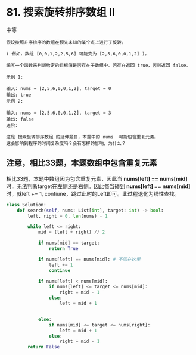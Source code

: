 # 81. 搜索旋转排序数组 II

中等

```
假设按照升序排序的数组在预先未知的某个点上进行了旋转。

( 例如，数组 [0,0,1,2,2,5,6] 可能变为 [2,5,6,0,0,1,2] )。

编写一个函数来判断给定的目标值是否存在于数组中。若存在返回 true，否则返回 false。

示例 1:

输入: nums = [2,5,6,0,0,1,2], target = 0
输出: true
示例 2:

输入: nums = [2,5,6,0,0,1,2], target = 3
输出: false
进阶:

这是 搜索旋转排序数组 的延伸题目，本题中的 nums  可能包含重复元素。
这会影响到程序的时间复杂度吗？会有怎样的影响，为什么？
```

## 注意，相比33题，本题数组中包含重复元素

相比33题，本题中数组因为包含重复元素，因此当 **nums[left] == nums[mid]** 时，无法判断target在左侧还是右侧。因此每当碰到 **nums[left] == nums[mid]** 时，就left += 1, contiune，跳过此时的Left即可。此过程退化为线性查找。

```python
class Solution:
    def search(self, nums: List[int], target: int) -> bool:
        left, right = 0, len(nums) - 1

        while left <= right:
            mid = (left + right) // 2

            if nums[mid] == target:
                return True

            if nums[left] == nums[mid]:	# 不同在这里
                left += 1
                continue

            if nums[left] < nums[mid]:
                if nums[left] <= target <= nums[mid]:
                    right = mid - 1
                else:
                    left = mid + 1


            else:
                if nums[mid] <= target <= nums[right]:
                    left = mid + 1
                else:
                    right = mid - 1
        return False
```

